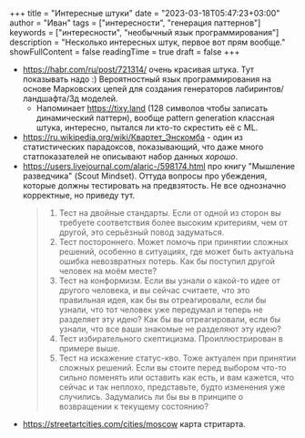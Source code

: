 +++
title = "Интересные штуки"
date = "2023-03-18T05:47:23+03:00"
author = "Иван"
tags = ["интересности", "генерация паттернов"]
keywords = ["интересности", "необычный язык программирования"]
description = "Несколько интересных штук, первое вот прям вообще."
showFullContent = false
readingTime = true
draft = false
+++

- https://habr.com/ru/post/721314/ очень красивая штука. Тут показывать надо :) Вероятностный язык программирования на основе Марковских цепей для создания генераторов лабиринтов/ландшафта/3д моделей.
	- Напоминает https://tixy.land (128 символов чтобы записать динамический паттерн), вообще pattern generation классная штука, интересно, пытался ли кто-то скрестить её с ML.
- https://ru.wikipedia.org/wiki/Квартет_Энскомба - один из статистических парадоксов, показывающий, что даже много статпоказателей не описывают набор данных _хорошо_.
- https://users.livejournal.com/alaric-/598174.html про книгу "Мышление разведчика" (Scout Mindset). Оттуда вопросы про убеждения, которые должны тестировать на предвзятость. Не все однозначно корректные, но приведу тут.
    > 1. Тест на двойные стандарты. Если от одной из сторон вы требуете соответствия более высоким критериям, чем от другой, это серьёзный повод задуматься.
    > 2. Тест постороннего. Может помочь при принятии сложных решений, особенно в ситуациях, где может быть актуальна ошибка невозвратных потерь. Как бы поступил другой человек на моём месте?
    > 3. Тест на конформизм. Если вы узнали о какой-то идее от другого человека, и вы сейчас считаете, что это правильная идея, как бы вы отреагировали, если бы узнали, что тот человек уже передумал и теперь не разделяет эту идею? Как бы вы отреагировали, если бы узнали, что все ваши знакомые не разделяют эту идею?
    > 4. Тест избирательного скептицизма. Проиллюстрирован в примере выше.
    > 5. Тест на искажение статус-кво. Тоже актуален при принятии сложных решений. Если вы стоите перед выбором что-то сильно поменять или оставить как есть, и вам кажется, что сейчас и так неплохо, представьте, будто изменения уже случились. Задумались ли бы вы в принципе о возвращении к текущему состоянию?
- https://streetartcities.com/cities/moscow карта стритарта.
